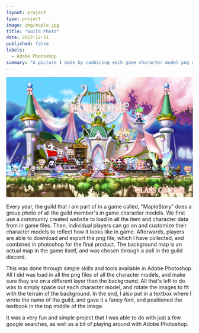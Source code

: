 ```yaml
---
layout: project
type: project
image: img/maple.jpg
title: "Guild Photo"
date: 2022-12-31
published: false
labels:
  - Adobe Photoshop
summary: "A picture I made by combining each game character model png onto a background map of the game in photoshop."
---
```

<img src= "../img/porodise22.jpg"> 

Every year, the guild that I am part of in a game called, "MapleStory" does a group photo of all the guild member's in game character models. We first use a community created website to load in all the item and character data from in game files. Then, individual players can go on and customize their character models to reflect how it looks like in game. Afterwards, players are able to download and export the png file, which I have collected, and combined in photoshop for the final product. The background map is an actual map in the game itself, and was chosen through a poll in the guild discord. 

This was done through simple skills and tools available in Adobe Photoshop. All I did was load in all the png files of all the character models, and make sure they are on a different layer than the background. All that's left to do was to simply space out each character model, and rotate the images to fit with the terrain of the background. In the end, I also put in a textbox where I wrote the name of the guild, and gave it a fancy font, and positioned the textbook in the top middle of the image. 

It was a very fun and simple project that I was able to do with just a few google searches, as well as a bit of playing around with Adobe Photoshop. 
